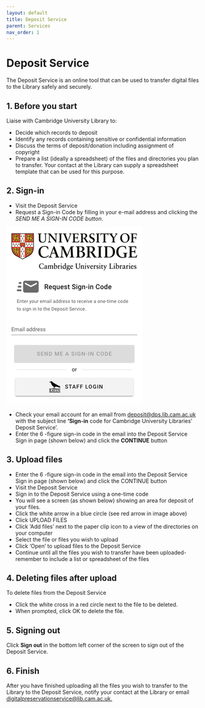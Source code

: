 ```yaml
---
layout: default
title: Deposit Service
parent: Services
nav_order: 1
---
```

# Deposit Service
The Deposit Service is an online tool that can be used to transfer digital files to the Library safely and securely.

## 1. Before you start
Liaise with Cambridge University Library to:
* Decide which records to deposit
* Identify any records containing sensitive or confidential information
* Discuss the terms of deposit/donation including assignment of copyright
* Prepare a list (ideally a spreadsheet) of the files and directories you plan to transfer. Your
contact at the Library can supply a spreadsheet template that can be used for this purpose.

## 2. Sign-in
* Visit the Deposit Service
* Request a Sign-in Code by filling in your e-mail address and clicking the <em>SEND ME A SIGN-IN CODE button</em>.


![Deposit Service sign in page](assets/images/ds_sign_in.png)


* Check your email account for an email from deposit@dps.lib.cam.ac.uk with the subject line **‘Sign-in** code for Cambridge University Libraries’ Deposit Service’.
* Enter the 6 -figure sign-in code in the email into the Deposit Service Sign in page (shown below)
and click the **CONTINUE** button

## 3. Upload files
* Enter the 6 -figure sign-in code in the email into the Deposit Service Sign in page (shown below)
and click the CONTINUE button
* Visit the Deposit Service
* Sign in to the Deposit Service using a one-time code
* You will see a screen (as shown below) showing an area for deposit of your files.
* Click the white arrow in a blue circle (see red arrow in image above)
* Click UPLOAD FILES
* Click ‘Add files’ next to the paper clip icon to a view of the directories on your computer
* Select the file or files you wish to upload
* Click ‘Open’ to upload files to the Deposit Service
* Continue until all the files you wish to transfer have been uploaded- remember to include a list
or spreadsheet of the files

## 4. Deleting files after upload
To delete files from the Deposit Service
* Click the white cross in a red circle next to the file to be deleted.
* When prompted, click OK to delete the file.

## 5. Signing out
Click **Sign out** in the bottom left corner of the screen to sign out of the Deposit Service.

## 6. Finish
After you have finished uploading all the files you wish to transfer to the Library to the Deposit
Service, notify your contact at the Library or email [digitalpreservationservice@lib.cam.ac.uk.](mailto:digitalpreservation@lib.cam.ac.uk)
